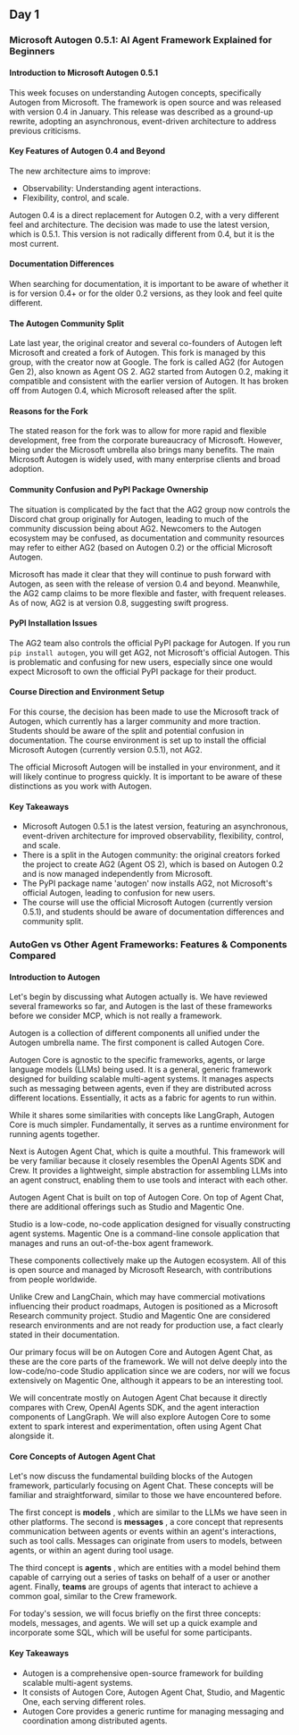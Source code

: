 ## Day 1

### Microsoft Autogen 0.5.1: AI Agent Framework Explained for Beginners

#### Introduction to Microsoft Autogen 0.5.1

This week focuses on understanding Autogen concepts, specifically Autogen from Microsoft. The framework is open source and was released with version 0.4 in January. This release was described as a ground-up rewrite, adopting an asynchronous, event-driven architecture to address previous criticisms.

#### Key Features of Autogen 0.4 and Beyond

The new architecture aims to improve:

- Observability: Understanding agent interactions.
- Flexibility, control, and scale.

Autogen 0.4 is a direct replacement for Autogen 0.2, with a very different feel and architecture. The decision was made to use the latest version, which is 0.5.1. This version is not radically different from 0.4, but it is the most current.

#### Documentation Differences

When searching for documentation, it is important to be aware of whether it is for version 0.4+ or for the older 0.2 versions, as they look and feel quite different.

#### The Autogen Community Split

Late last year, the original creator and several co-founders of Autogen left Microsoft and created a fork of Autogen. This fork is managed by this group, with the creator now at Google. The fork is called AG2 (for Autogen Gen 2), also known as Agent OS 2. AG2 started from Autogen 0.2, making it compatible and consistent with the earlier version of Autogen. It has broken off from Autogen 0.4, which Microsoft released after the split.

#### Reasons for the Fork

The stated reason for the fork was to allow for more rapid and flexible development, free from the corporate bureaucracy of Microsoft. However, being under the Microsoft umbrella also brings many benefits. The main Microsoft Autogen is widely used, with many enterprise clients and broad adoption.

#### Community Confusion and PyPI Package Ownership

The situation is complicated by the fact that the AG2 group now controls the Discord chat group originally for Autogen, leading to much of the community discussion being about AG2. Newcomers to the Autogen ecosystem may be confused, as documentation and community resources may refer to either AG2 (based on Autogen 0.2) or the official Microsoft Autogen.

Microsoft has made it clear that they will continue to push forward with Autogen, as seen with the release of version 0.4 and beyond. Meanwhile, the AG2 camp claims to be more flexible and faster, with frequent releases. As of now, AG2 is at version 0.8, suggesting swift progress.

#### PyPI Installation Issues

The AG2 team also controls the official PyPI package for Autogen. If you run `pip install autogen`, you will get AG2, not Microsoft's official Autogen. This is problematic and confusing for new users, especially since one would expect Microsoft to own the official PyPI package for their product.

#### Course Direction and Environment Setup

For this course, the decision has been made to use the Microsoft track of Autogen, which currently has a larger community and more traction. Students should be aware of the split and potential confusion in documentation. The course environment is set up to install the official Microsoft Autogen (currently version 0.5.1), not AG2.

The official Microsoft Autogen will be installed in your environment, and it will likely continue to progress quickly. It is important to be aware of these distinctions as you work with Autogen.

#### Key Takeaways

- Microsoft Autogen 0.5.1 is the latest version, featuring an asynchronous, event-driven architecture for improved observability, flexibility, control, and scale.
- There is a split in the Autogen community: the original creators forked the project to create AG2 (Agent OS 2), which is based on Autogen 0.2 and is now managed independently from Microsoft.
- The PyPI package name 'autogen' now installs AG2, not Microsoft's official Autogen, leading to confusion for new users.
- The course will use the official Microsoft Autogen (currently version 0.5.1), and students should be aware of documentation differences and community split.

### AutoGen vs Other Agent Frameworks: Features & Components Compared

#### Introduction to Autogen

Let's begin by discussing what Autogen actually is. We have reviewed several frameworks so far, and Autogen is the last of these frameworks before we consider MCP, which is not really a framework.

Autogen is a collection of different components all unified under the Autogen umbrella name. The first component is called Autogen Core.

Autogen Core is agnostic to the specific frameworks, agents, or large language models (LLMs) being used. It is a general, generic framework designed for building scalable multi-agent systems. It manages aspects such as messaging between agents, even if they are distributed across different locations. Essentially, it acts as a fabric for agents to run within.

While it shares some similarities with concepts like LangGraph, Autogen Core is much simpler. Fundamentally, it serves as a runtime environment for running agents together.

Next is Autogen Agent Chat, which is quite a mouthful. This framework will be very familiar because it closely resembles the OpenAI Agents SDK and Crew. It provides a lightweight, simple abstraction for assembling LLMs into an agent construct, enabling them to use tools and interact with each other.

Autogen Agent Chat is built on top of Autogen Core. On top of Agent Chat, there are additional offerings such as Studio and Magentic One.

Studio is a low-code, no-code application designed for visually constructing agent systems. Magentic One is a command-line console application that manages and runs an out-of-the-box agent framework.

These components collectively make up the Autogen ecosystem. All of this is open source and managed by Microsoft Research, with contributions from people worldwide.

Unlike Crew and LangChain, which may have commercial motivations influencing their product roadmaps, Autogen is positioned as a Microsoft Research community project. Studio and Magentic One are considered research environments and are not ready for production use, a fact clearly stated in their documentation.

Our primary focus will be on Autogen Core and Autogen Agent Chat, as these are the core parts of the framework. We will not delve deeply into the low-code/no-code Studio application since we are coders, nor will we focus extensively on Magentic One, although it appears to be an interesting tool.

We will concentrate mostly on Autogen Agent Chat because it directly compares with Crew, OpenAI Agents SDK, and the agent interaction components of LangGraph. We will also explore Autogen Core to some extent to spark interest and experimentation, often using Agent Chat alongside it.

#### Core Concepts of Autogen Agent Chat

Let's now discuss the fundamental building blocks of the Autogen framework, particularly focusing on Agent Chat. These concepts will be familiar and straightforward, similar to those we have encountered before.

The first concept is **models** , which are similar to the LLMs we have seen in other platforms. The second is **messages** , a core concept that represents communication between agents or events within an agent's interactions, such as tool calls. Messages can originate from users to models, between agents, or within an agent during tool usage.

The third concept is **agents** , which are entities with a model behind them capable of carrying out a series of tasks on behalf of a user or another agent. Finally, **teams** are groups of agents that interact to achieve a common goal, similar to the Crew framework.

For today's session, we will focus briefly on the first three concepts: models, messages, and agents. We will set up a quick example and incorporate some SQL, which will be useful for some participants.

#### Key Takeaways

- Autogen is a comprehensive open-source framework for building scalable multi-agent systems.
- It consists of Autogen Core, Autogen Agent Chat, Studio, and Magentic One, each serving different roles.
- Autogen Core provides a generic runtime for managing messaging and coordination among distributed agents.
